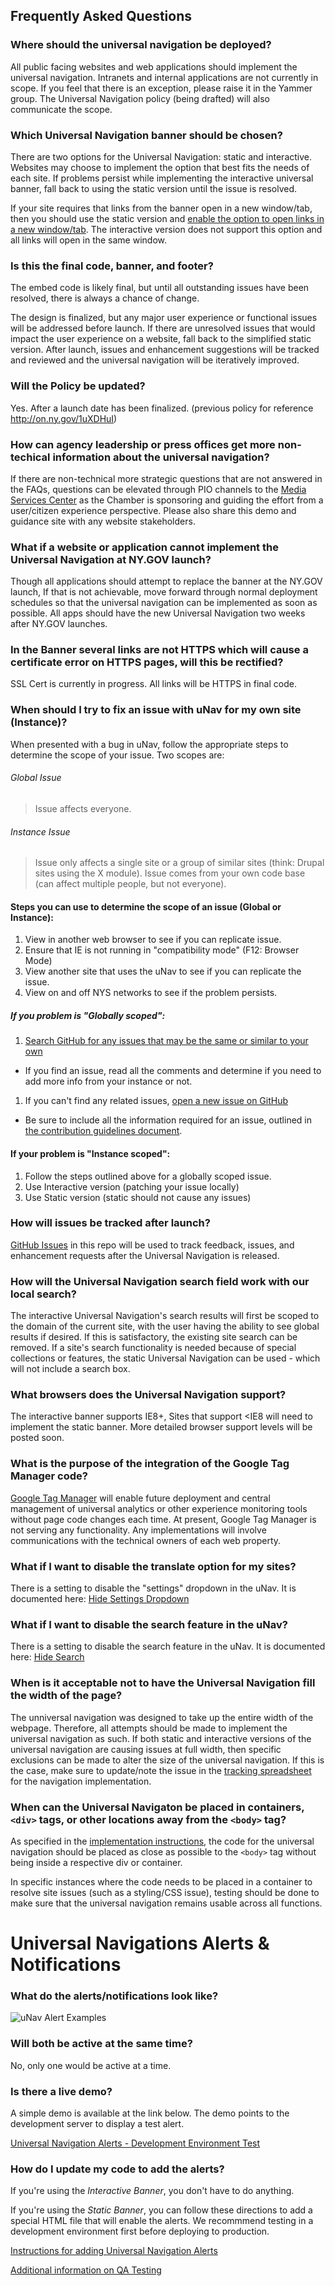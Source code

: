 ## Frequently Asked Questions

### Where should the universal navigation be deployed?

All public facing websites and web applications should implement the universal navigation. Intranets and internal applications are not currently in scope.  If you feel that there is an exception, please raise it in the Yammer group.  The Universal Navigation policy (being drafted) will also communicate the scope.

### Which Universal Navigation banner should be chosen?

There are two options for the Universal Navigation: static and interactive. Websites may choose to implement the option that best fits the needs of each site.  If problems persist while implementing the interactive universal banner, fall back to using the static version until the issue is resolved.

If your site requires that links from the banner open in a new window/tab, then you should use the static version and [enable the option to open links in a new window/tab](static-option.md#open-links-in-new-windows-or-tabs). The interactive version does not support this option and all links will open in the same window.

### Is this the final code, banner, and footer?

The embed code is likely final, but until all outstanding issues have been resolved, there is always a chance of change.

The design is finalized, but any major user experience or functional issues will be addressed before launch. If there are unresolved issues that would impact the user experience on a website, fall back to the simplified static version. After launch, issues and enhancement suggestions will be tracked and reviewed and the universal navigation will be iteratively improved. 

### Will the Policy be updated?

Yes. After a launch date has been finalized. (previous policy for reference http://on.ny.gov/1uXDHuI)

### How can agency leadership or press offices get more non-techical information about the universal navigation?

If there are non-technical more strategic questions that are not answered in the FAQs, questions can be elevated through PIO channels to the [Media Services Center](http://www.ogs.ny.gov/Core/MSC/) as the Chamber is sponsoring and guiding the effort from a user/citizen experience perspective. Please also share this demo and guidance site with any website stakeholders.

### What if a website or application cannot implement the Universal Navigation at NY.GOV launch?

Though all applications should attempt to replace the banner at the NY.GOV launch, If that is not achievable, move forward through normal deployment schedules so that the universal navigation can be implemented as soon as possible.  All apps should have the new Universal Navigation two weeks after NY.GOV launches.

### In the Banner several links are not HTTPS which will cause a certificate error on HTTPS pages, will this be rectified?

SSL Cert is currently in progress. All links will be HTTPS in final code.

### When should I try to fix an issue with uNav for my own site (Instance)?

When presented with a bug in uNav, follow the appropriate steps to determine the scope of your issue. Two scopes are:

###### Global Issue

> Issue affects everyone.

###### Instance Issue

> Issue only affects a single site or a group of similar sites (think: Drupal sites using the X module). Issue comes from your own code base (can affect multiple people, but not everyone).

#### Steps you can use to determine the scope of an issue (Global or Instance):

 1. View in another web browser to see if you can replicate issue.
 1. Ensure that IE is not running in "compatibility mode" (F12: Browser Mode)
 1. View another site that uses the uNav to see if you can replicate the issue.
 1. View on and off NYS networks to see if the problem persists.

##### If you problem is "Globally scoped":

 1. [Search GitHub for any issues that may be the same or similar to your own](https://github.com/nys-its/universal-navigation/issues)
  * If you find an issue, read all the comments and determine if you need to add more info from your instance or not.
 1. If you can't find any related issues, [open a new issue on GitHub](https://github.com/nys-its/universal-navigation/issues/new)
  * Be sure to include all the information required for an issue, outlined in [the contribution guidelines document](/contributing.md#when-creating-an-issue-please-provide-all-possible-of-the-following).

#### If your problem is "Instance scoped":

 1. Follow the steps outlined above for a globally scoped issue.
 1. Use Interactive version (patching your issue locally)
 1. Use Static version (static should not cause any issues)

### How will issues be tracked after launch?

[GitHub Issues](https://github.com/nys-its/universal-navigation/issues) in this repo will be used to track feedback, issues, and enhancement requests after the Universal Navigation is released.

### How will the Universal Navigation search field work with our local search?

The interactive Universal Navigation's search results will first be scoped to the domain of the current site, with the user having the ability to see global results if desired. If this is satisfactory, the existing site search can be removed. If a site's search functionality is needed because of special collections or features, the static Universal Navigation can be used - which will not include a search box.

### What browsers does the Universal Navigation support?

The interactive banner supports IE8+, Sites that support <IE8 will need to implement the static banner. More detailed browser support levels will be posted soon.

### What is the purpose of the integration of the Google Tag Manager code?

[Google Tag Manager](http://www.google.com/tagmanager/faq.html) will enable future deployment and central management of universal analytics or other experience monitoring tools without page code changes each time. At present, Google Tag Manager is not serving any functionality. Any implementations will involve communications with the technical owners of each web property.

### What if I want to disable the translate option for my sites?

There is a setting to disable the "settings" dropdown in the uNav. It is documented here: [Hide Settings Dropdown](interactive-option.md#hide-settings-dropdown)

### What if I want to disable the search feature in the uNav?

There is a setting to disable the search feature in the uNav. It is documented here: [Hide Search](interactive-option.md#hide-search)

### When is it acceptable not to have the Universal Navigation fill the width of the page?

The unniversal navigation was designed to take up the entire width of the webpage.  Therefore, all attempts should be made to implement the universal navigation as such.  If both static and interactive versions of the universal navigation are causing issues at full width, then specific exclusions can be made to alter the size of the universal navigation.  If this is the case, make sure to update/note the issue in the [tracking spreadsheet](http://on.ny.gov/1s24y7T) for the navigation implementation.

### When can the Universal Navigaton be placed in containers, `<div>` tags, or other locations away from the `<body>` tag?

As specified in the [implementation instructions](https://github.com/nys-its/universal-navigation/blob/gh-pages/notes/interactive-option.md), the code for the universal navigation should be placed as close as possible to the `<body>` tag without being inside a respective div or container.

In specific instances where the code needs to be placed in a container to resolve site issues (such as a styling/CSS issue), testing should be done to make sure that the universal navigation remains usable across all functions.

# Universal Navigations Alerts & Notifications

### What do the alerts/notifications look like?

![uNav Alert Examples](https://cloud.githubusercontent.com/assets/5767736/5414923/ff2fe5ec-81f0-11e4-9186-4705e34773cc.PNG "uNav Alert Examples")

### Will both be active at the same time?

No, only one would be active at a time.

### Is there a live demo?

A simple demo is available at the link below. The demo points to the development server to display a test alert.

[Universal Navigation Alerts - Development Environment Test](http://nys-its.github.io/universal-navigation/demos/static-option-demo-DEV.html)

### How do I update my code to add the alerts?

If you're using the *Interactive Banner*, you don't have to do anything. 

If you're using the *Static Banner*, you can follow these directions to add a special HTML file that will enable the alerts. We recommmend testing in a development environment first before deploying to production.

[Instructions for adding Universal Navigation Alerts](https://github.com/nys-its/universal-navigation/blob/gh-pages/notes/static-option.md#inserting-functionality-for-emergency-and-news-alerts)

[Additional information on QA Testing](https://github.com/nys-its/universal-navigation/blob/gh-pages/notes/testing-against-development-staging.md)
